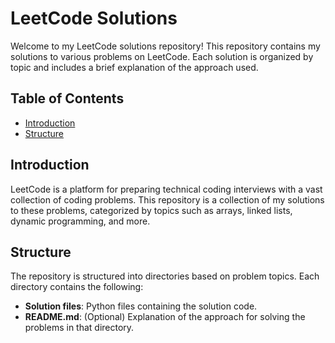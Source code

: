 # LeetCode Solutions

Welcome to my LeetCode solutions repository! This repository contains my solutions to various problems on LeetCode. Each solution is organized by topic and includes a brief explanation of the approach used.

## Table of Contents

- [Introduction](#introduction)
- [Structure](#structure)

## Introduction

LeetCode is a platform for preparing technical coding interviews with a vast collection of coding problems. This repository is a collection of my solutions to these problems, categorized by topics such as arrays, linked lists, dynamic programming, and more.

## Structure

The repository is structured into directories based on problem topics. Each directory contains the following:

- **Solution files**: Python files containing the solution code.
- **README.md**: (Optional) Explanation of the approach for solving the problems in that directory.
